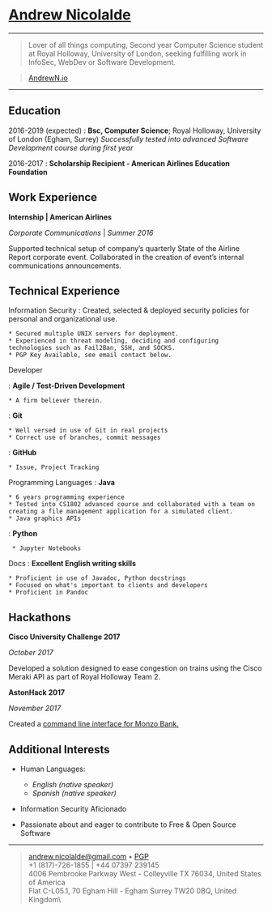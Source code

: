 [Andrew Nicolalde](https://andrewnicolalde.github.io/about/)
============

----

> Lover of all things computing, Second year Computer Science student at Royal Holloway, University of London, seeking fulfilling work in InfoSec, WebDev or Software Development.

> [AndrewN.io](http://andrewn.io/about/)

----

Education
---------

2016-2019 (expected)
:   **Bsc, Computer Science**; Royal Holloway, University of London (Egham, Surrey)
    *Successfully tested into advanced Software Development course during first year*

2016-2017
:   **Scholarship Recipient - American Airlines Education Foundation**

Work Experience
----------

**Internship | American Airlines**

*Corporate Communications* | *Summer 2016*

Supported technical setup of company’s quarterly State of the Airline Report corporate event.
Collaborated in the creation of event’s internal communications announcements.

Technical Experience
--------------------

Information Security
:   Created, selected & deployed security policies for personal and organizational use.

    * Secured multiple UNIX servers for deployment.
    * Experienced in threat modeling, deciding and configuring technologies such as Fail2Ban, SSH, and SOCKS.
    * PGP Key Available, see email contact below.

Developer

:   **Agile / Test-Driven Development**
    
    * A firm believer therein.
    
:   **Git**

    * Well versed in use of Git in real projects
    * Correct use of branches, commit messages

:   **GitHub**

    * Issue, Project Tracking

Programming Languages
:   **Java**

    * 6 years programming experience
    * Tested into CS1802 advanced course and collaborated with a team on creating a file management application for a simulated client.
    * Java graphics APIs

:   **Python**

     * Jupyter Notebooks

Docs
:   **Excellent English writing skills**

    * Proficient in use of Javadoc, Python docstrings
    * Focused on what's important to clients and developers
    * Proficient in Pandoc


Hackathons
----------

**Cisco University Challenge 2017**

*October 2017*

Developed a solution designed to ease congestion on trains using the Cisco Meraki API as part of Royal Holloway Team 2.

**AstonHack 2017**

*November 2017*

Created a [command line interface for Monzo Bank.](https://github.com/crablab/monzo-cli)

Additional Interests
----------------------------------------

* Human Languages:

     * *English (native speaker)*
     * *Spanish (native speaker)*

* Information Security Aficionado

* Passionate about and eager to contribute to Free & Open Source Software

----

> <andrew.nicolalde@gmail.com> • [PGP](https://pgp.mit.edu/pks/lookup?op=get&search=0xB53712A8C01E0060)\
> +1 (817)-726-1855 | +44 07397 239145\
> 4006 Pembrooke Parkway West - Colleyville TX 76034, United States of America\
> Flat C-L05.1, 70 Egham Hill - Egham Surrey TW20 0BQ, United Kingdom\
